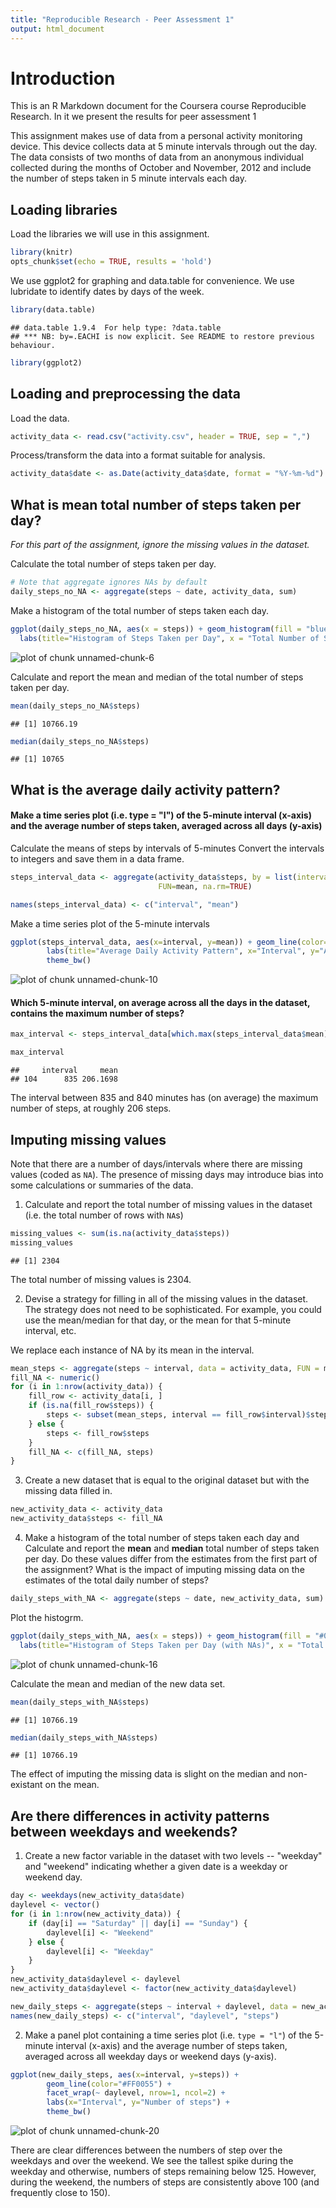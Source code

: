 ```yaml
---
title: "Reproducible Research - Peer Assessment 1"
output: html_document
---
```


# Introduction

This is an R Markdown document for the Coursera course Reproducible Research.
In it we present the results for peer assessment 1

This assignment makes use of data from a personal activity monitoring device. This device collects data at 5 minute intervals through out the day. The data consists of two months of data from an anonymous individual collected during the months of October and November, 2012 and include the number of steps taken in 5 minute intervals each day.

## Loading libraries
Load the libraries we will use in this assignment.

```r
library(knitr)
opts_chunk$set(echo = TRUE, results = 'hold')
```

We use ggplot2 for graphing and data.table for convenience.
We use lubridate to identify dates by days of the week.


```r
library(data.table)
```

```
## data.table 1.9.4  For help type: ?data.table
## *** NB: by=.EACHI is now explicit. See README to restore previous behaviour.
```

```r
library(ggplot2)
```

## Loading and preprocessing the data

Load the data.


```r
activity_data <- read.csv("activity.csv", header = TRUE, sep = ",")
```

Process/transform the data into a format suitable for analysis.


```r
activity_data$date <- as.Date(activity_data$date, format = "%Y-%m-%d")
```

## What is mean total number of steps taken per day?

*For this part of the assignment, ignore the missing values in the dataset.*


Calculate the total number of steps taken per day.


```r
# Note that aggregate ignores NAs by default
daily_steps_no_NA <- aggregate(steps ~ date, activity_data, sum)
```

Make a histogram of the total number of steps taken each day.


```r
ggplot(daily_steps_no_NA, aes(x = steps)) + geom_histogram(fill = "blue", binwidth = 1000) + 
  labs(title="Histogram of Steps Taken per Day", x = "Total Number of Steps per Day", y = "Frequency")
```

![plot of chunk unnamed-chunk-6](figure/unnamed-chunk-6-1.png) 

Calculate and report the mean and median of the total number of steps taken per day.


```r
mean(daily_steps_no_NA$steps)
```

```
## [1] 10766.19
```


```r
median(daily_steps_no_NA$steps)
```

```
## [1] 10765
```



## What is the average daily activity pattern?

#### Make a time series plot (i.e. type = "l") of the 5-minute interval (x-axis) and the average number of steps taken, averaged across all days (y-axis)
Calculate the means of steps by intervals of 5-minutes 
Convert the intervals to integers and save them in a data frame.


```r
steps_interval_data <- aggregate(activity_data$steps, by = list(interval = activity_data$interval),
                                 FUN=mean, na.rm=TRUE)

names(steps_interval_data) <- c("interval", "mean")
```

Make a time series plot of the 5-minute intervals


```r
ggplot(steps_interval_data, aes(x=interval, y=mean)) + geom_line(color="red", size=1) +  
        labs(title="Average Daily Activity Pattern", x="Interval", y="Average Number of Steps") + 
        theme_bw()
```

![plot of chunk unnamed-chunk-10](figure/unnamed-chunk-10-1.png) 

#### Which 5-minute interval, on average across all the days in the dataset, contains the maximum number of steps?


```r
max_interval <- steps_interval_data[which.max(steps_interval_data$mean),]

max_interval
```

```
##     interval     mean
## 104      835 206.1698
```
The interval between 835 and 840 minutes has (on average) the maximum number of steps, at roughly 206 steps.

## Imputing missing values

Note that there are a number of days/intervals where there are missing
values (coded as `NA`). The presence of missing days may introduce
bias into some calculations or summaries of the data.

1. Calculate and report the total number of missing values in the dataset (i.e. the total number of rows with `NA`s)


```r
missing_values <- sum(is.na(activity_data$steps))
missing_values
```

```
## [1] 2304
```
The total number of missing values is 2304.

2. Devise a strategy for filling in all of the missing values in the dataset. The strategy does not need to be sophisticated. For example, you could use the mean/median for that day, or the mean for that 5-minute interval, etc.


We replace each instance of NA by its mean in the interval.


```r
mean_steps <- aggregate(steps ~ interval, data = activity_data, FUN = mean)
fill_NA <- numeric()
for (i in 1:nrow(activity_data)) {
    fill_row <- activity_data[i, ]
    if (is.na(fill_row$steps)) {
        steps <- subset(mean_steps, interval == fill_row$interval)$steps
    } else {
        steps <- fill_row$steps
    }
    fill_NA <- c(fill_NA, steps)
}
```

3. Create a new dataset that is equal to the original dataset but with the missing data filled in.


```r
new_activity_data <- activity_data
new_activity_data$steps <- fill_NA
```

4. Make a histogram of the total number of steps taken each day and Calculate and report the **mean** and **median** total number of steps taken per day. Do these values differ from the estimates from the first part of the assignment? What is the impact of imputing missing data on the estimates of the total daily number of steps?


```r
daily_steps_with_NA <- aggregate(steps ~ date, new_activity_data, sum)
```

Plot the histogrm.

```r
ggplot(daily_steps_with_NA, aes(x = steps)) + geom_histogram(fill = "#00CCEE", binwidth = 1000) + 
  labs(title="Histogram of Steps Taken per Day (with NAs)", x = "Total Number of Steps per Day", y = "Frequency")
```

![plot of chunk unnamed-chunk-16](figure/unnamed-chunk-16-1.png) 

Calculate the mean and median of the new data set.


```r
mean(daily_steps_with_NA$steps)
```

```
## [1] 10766.19
```


```r
median(daily_steps_with_NA$steps)
```

```
## [1] 10766.19
```
The effect of imputing the missing data is slight on the median and non-existant on the mean.

## Are there differences in activity patterns between weekdays and weekends?

1. Create a new factor variable in the dataset with two levels -- "weekday" and "weekend" indicating whether a given date is a weekday or weekend day.


```r
day <- weekdays(new_activity_data$date)
daylevel <- vector()
for (i in 1:nrow(new_activity_data)) {
    if (day[i] == "Saturday" || day[i] == "Sunday") {
        daylevel[i] <- "Weekend"
    } else {
        daylevel[i] <- "Weekday"
    }
}
new_activity_data$daylevel <- daylevel
new_activity_data$daylevel <- factor(new_activity_data$daylevel)

new_daily_steps <- aggregate(steps ~ interval + daylevel, data = new_activity_data, mean)
names(new_daily_steps) <- c("interval", "daylevel", "steps")
```

2. Make a panel plot containing a time series plot (i.e. `type = "l"`) of the 5-minute interval (x-axis) and the average number of steps taken, averaged across all weekday days or weekend days (y-axis).


```r
ggplot(new_daily_steps, aes(x=interval, y=steps)) + 
        geom_line(color="#FF0055") + 
        facet_wrap(~ daylevel, nrow=1, ncol=2) +
        labs(x="Interval", y="Number of steps") +
        theme_bw()
```

![plot of chunk unnamed-chunk-20](figure/unnamed-chunk-20-1.png) 

There are clear differences between the numbers of step over the weekdays and over the weekend.
We see the tallest spike during the weekday and otherwise, numbers of steps remaining below 125.
However, during the weekend, the numbers of steps are consistently above 100 (and frequently close to 150).
